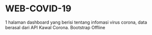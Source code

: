 # WEB-COVID-19
1 halaman dashboard yang berisi tentang infomasi virus corona, data berasal dari API Kawal Corona.
Bootstrap Offline
